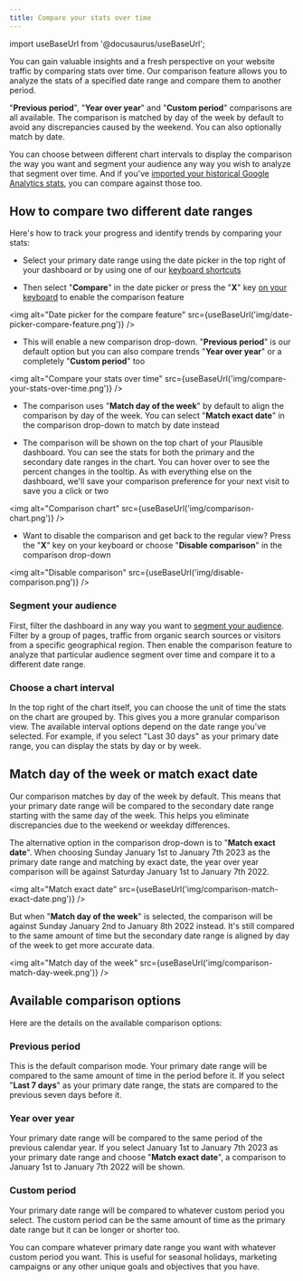 ```yaml
---
title: Compare your stats over time
---
```


import useBaseUrl from '@docusaurus/useBaseUrl';

You can gain valuable insights and a fresh perspective on your website traffic by comparing stats over time. Our comparison feature allows you to analyze the stats of a specified date range and compare them to another period. 

"**Previous period**", "**Year over year**" and "**Custom period**" comparisons are all available. The comparison is matched by day of the week by default to avoid any discrepancies caused by the weekend. You can also optionally match by date.

You can choose between different chart intervals to display the comparison the way you want and segment your audience any way you wish to analyze that segment over time. And if you've [imported your historical Google Analytics stats](google-analytics-import.md), you can compare against those too.

## How to compare two different date ranges

Here's how to track your progress and identify trends by comparing your stats:

* Select your primary date range using the date picker in the top right of your dashboard or by using one of our [keyboard shortcuts](keyboard-shortcuts.md)

* Then select "**Compare**" in the date picker or press the "**X**" key [on your keyboard](keyboard-shortcuts.md) to enable the comparison feature

<img alt="Date picker for the compare feature" src={useBaseUrl('img/date-picker-compare-feature.png')} />

* This will enable a new comparison drop-down. "**Previous period**" is our default option but you can also compare trends "**Year over year**" or a completely "**Custom period**" too

<img alt="Compare your stats over time" src={useBaseUrl('img/compare-your-stats-over-time.png')} />

* The comparison uses "**Match day of the week**" by default to align the comparison by day of the week. You can select "**Match exact date**" in the comparison drop-down to match by date instead

* The comparison will be shown on the top chart of your Plausible dashboard. You can see the stats for both the primary and the secondary date ranges in the chart. You can hover over to see the percent changes in the tooltip. As with everything else on the dashboard, we'll save your comparison preference for your next visit to save you a click or two

<img alt="Comparison chart" src={useBaseUrl('img/comparison-chart.png')} />

* Want to disable the comparison and get back to the regular view? Press the "**X**" key on your keyboard or choose "**Disable comparison**" in the comparison drop-down

<img alt="Disable comparison" src={useBaseUrl('img/disable-comparison.png')} />

### Segment your audience

First, filter the dashboard in any way you want to [segment your audience](filters-segments.md). Filter by a group of pages, traffic from organic search sources or visitors from a specific geographical region. Then enable the comparison feature to analyze that particular audience segment over time and compare it to a different date range.

### Choose a chart interval 

In the top right of the chart itself, you can choose the unit of time the stats on the chart are grouped by. This gives you a more granular comparison view. The available interval options depend on the date range you've selected. For example, if you select "Last 30 days" as your primary date range, you can display the stats by day or by week.

## Match day of the week or match exact date

Our comparison matches by day of the week by default. This means that your primary date range will be compared to the secondary date range starting with the same day of the week. This helps you eliminate discrepancies due to the weekend or weekday differences.

The alternative option in the comparison drop-down is to "**Match exact date**". When choosing Sunday January 1st to January 7th 2023 as the primary date range and matching by exact date, the year over year comparison will be against Saturday January 1st to January 7th 2022.

 <img alt="Match exact date" src={useBaseUrl('img/comparison-match-exact-date.png')} />

But when "**Match day of the week**" is selected, the comparison will be against Sunday January 2nd to January 8th 2022 instead. It's still compared to the same amount of time but the secondary date range is aligned by day of the week to get more accurate data.

<img alt="Match day of the week" src={useBaseUrl('img/comparison-match-day-week.png')} />

## Available comparison options

Here are the details on the available comparison options:

### Previous period

This is the default comparison mode. Your primary date range will be compared to the same amount of time in the period before it. If you select "**Last 7 days**" as your primary date range, the stats are compared to the previous seven days before it.

### Year over year

Your primary date range will be compared to the same period of the previous calendar year. If you select January 1st to January 7th 2023 as your primary date range and choose "**Match exact date**", a comparison to January 1st to January 7th 2022 will be shown.

### Custom period

Your primary date range will be compared to whatever custom period you select. The custom period can be the same amount of time as the primary date range but it can be longer or shorter too. 

You can compare whatever primary date range you want with whatever custom period you want. This is useful for seasonal holidays, marketing campaigns or any other unique goals and objectives that you have.
